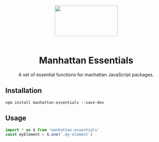 <div align="center">
    <img width="196" height="96" vspace="20" src="http://assets.getme.co.uk/manhattan-logo--variation-b.svg">
    <h1>Manhattan Essentials</h1>
    <p>A set of essential functions for manhattan JavaScript packages.</p>
</div>

## Installation

`npm install manhattan-essentials --save-dev`


## Usage

```JavaScript
import * as $ from 'manhattan-essentials'
const myElement = $.one('.my-element')
```
